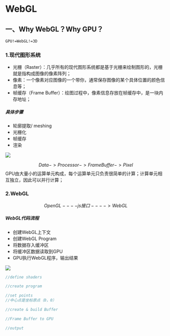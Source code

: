 # WebGL

## 一、Why WebGL？Why GPU？

```
GPU!=WebGL!=3D
```

### 1.现代图形系统

- 光栅（Raster）：几乎所有的现代图形系统都是基于光栅来绘制图形的，光栅就是指构成图像的像素阵列；
- 像素：一个像素对应图像的一个带你，通常保存图像的某个具体位置的颜色信息等；
- 帧缓存（Frame Buffer）：绘图过程中，像素信息存放在帧缓存中，是一块内存地址；

##### 具体步骤

- 轮廓提取/ meshing
- 光栅化
- 帧缓存
- 渲染

![](https://s3.bmp.ovh/imgs/2023/02/14/57143b0a02e56c3d.jpg)


$$
Data->Processor->Frame Buffer->Pixel
$$
GPU由大量小的运算单元构成，每个运算单元只负责很简单的计算；计算单元相互独立，因此可以并行计算；

### 2.WebGL

$$
OpenGL----js接口---->WebGL
$$

##### WebGL代码流程

- 创建WebGL上下文
- 创建WebGL Program
- 将数据存入缓冲区
- 将缓冲区数据读取到GPU
- GPU执行WebGL程序，输出结果

![](https://s3.bmp.ovh/imgs/2023/02/14/204b3600bac6924e.jpg)

```js
//define shaders

//create program

//set points
//中心点是坐标原点（0，0）

//create & build Buffer

//Frame Buffer to GPU

//output
```









